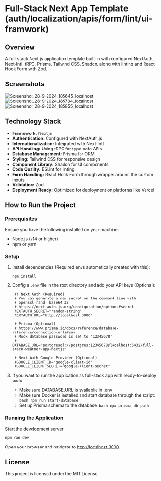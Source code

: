 # Full-Stack Next App Template (auth/localization/apis/form/lint/ui-framwork)

## Overview
A full-stack Next.js application template built-in with configured NextAuth, Next-Intl, tRPC, Prisma, Tailwind CSS, Shadcn, along with linting and React Hook Form with Zod.

## Screenshots
![Screenshot_28-9-2024_185645_localhost](https://github.com/user-attachments/assets/2aa6f5c3-19b5-4a6d-ac37-2b736c5f3eea)
![Screenshot_28-9-2024_185734_localhost](https://github.com/user-attachments/assets/0fe7a92f-3ccd-4d7a-b5c0-115c1e3da6e2)
![Screenshot_28-9-2024_185855_localhost](https://github.com/user-attachments/assets/fd66ef1b-8ef2-4581-9e17-f1209986b70f)

## Technology Stack
- **Framework:** Next.js
- **Authentication:** Configured with NextAuth.js
- **Internationalization:** Integrated with Next-Intl
- **API Handling:** Using tRPC for type-safe APIs
- **Database Management:** Prisma for ORM
- **Styling:** Tailwind CSS for responsive design
- **Component Library:** Shadcn for UI components
- **Code Quality:** ESLint for linting
- **Form Handling:** React Hook Form through wrapper around the custom inputs
- **Validation:** Zod
- **Deployment Ready:** Optimized for deployment on platforms like Vercel

## How to Run the Project
### Prerequisites
Ensure you have the following installed on your machine:
- Node.js (v14 or higher)
- npm or yarn

### Setup
1. Install dependencies (Required envs autometically created with this):
   ```bash
   npm install
   ```

2. Config a `.env` file in the root directory and add your API keys (Optional):
   ```env
    #! Next Auth (Required)
    # You can generate a new secret on the command line with:
    # openssl rand -base64 32
    # https://next-auth.js.org/configuration/options#secret
    NEXTAUTH_SECRET="random-string"
    NEXTAUTH_URL="http://localhost:3000"

    # Prisma (Optional)
    # https://www.prisma.io/docs/reference/database-reference/connection-urls#env
    # Mock database password is set to '12345678'
    # DATABASE_URL="postgresql://postgres:12345678@localhost:5432/full-stack-weather-app-nextjs"

    # Next Auth Google Provider (Optional)
    #GOOGLE_CLIENT_ID="google-client-id"
    #GOOGLE_CLIENT_SECRET="google-client-secret"

   ```
3. If you want to run the application as full-stack app with ready-to-deploy tools
   - Make sure DATABASE_URL is svailablie in .env
   - Make sure Docker is installed and start database through the script:
         ```bash
         npm run start-database
         ```
   - Set up Prisma schema to the database:
         ```bash
         npx prisma db push
         ```

### Running the Application
Start the development server:
```bash
npm run dev
```
Open your browser and navigate to [http://localhost:3000](http://localhost:3000).

## License
This project is licensed under the MIT License.

